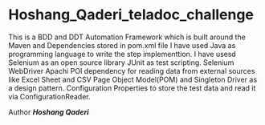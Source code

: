 # Hoshang_Qaderi_teladoc_challenge
This is a BDD and DDT Automation Framework which is built around the Maven and Dependencies stored in pom.xml file
I have used Java as programming language to write the step implementtion. 
I have usesd Selenium as an open source library
JUnit as test scripting.
Selenium WebDriver
Apachi POI dependency for reading data from external sources like Excel Sheet and CSV
Page Object Model(POM) and Singleton Driver as a design pattern.
Configuration Properties to store the test data and read it via ConfigurationReader.


Author ***Hoshang Qaderi***
